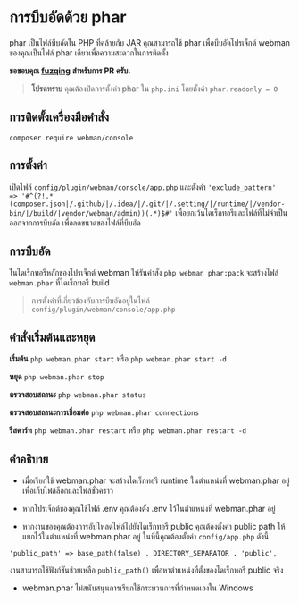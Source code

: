 # การบีบอัดด้วย phar

phar เป็นไฟล์บีบอัดใน PHP ที่คล้ายกับ JAR คุณสามารถใช้ phar เพื่อบีบอัดโปรเจ็กต์ webman ของคุณเป็นไฟล์ phar เดียวเพื่อความสะดวกในการติดตั้ง

**ขอขอบคุณ [fuzqing](https://github.com/fuzqing) สำหรับการ PR ครับ.**

> **โปรดทราบ**
> คุณต้องปิดการตั้งค่า phar ใน `php.ini` โดยตั้งค่า `phar.readonly = 0`

## การติดตั้งเครื่องมือคำสั่ง
`composer require webman/console`

## การตั้งค่า
เปิดไฟล์ `config/plugin/webman/console/app.php` และตั้งค่า `'exclude_pattern'   => '#^(?!.*(composer.json|/.github/|/.idea/|/.git/|/.setting/|/runtime/|/vendor-bin/|/build/|vendor/webman/admin))(.*)$#'` เพื่อยกเว้นไดเร็กทอรีและไฟล์ที่ไม่จำเป็นออกจากการบีบอัด เพื่อลดขนาดของไฟล์ที่บีบอัด

## การบีบอัด
ในไดเร็กทอรีหลักของโปรเจ็กต์ webman ให้รันคำสั่ง `php webman phar:pack`
จะสร้างไฟล์ `webman.phar` ที่ไดเร็กทอรี build

> การตั้งค่าที่เกี่ยวข้องกับการบีบอัดอยู่ในไฟล์ `config/plugin/webman/console/app.php`

## คำสั่งเริ่มต้นและหยุด
**เริ่มต้น**
`php webman.phar start` หรือ `php webman.phar start -d`

**หยุด**
`php webman.phar stop`

**ตรวจสอบสถานะ**
`php webman.phar status`

**ตรวจสอบสถานะการเชื่อมต่อ**
`php webman.phar connections`

**รีสตาร์ท**
`php webman.phar restart` หรือ `php webman.phar restart -d`

## คำอธิบาย
* เมื่อเรียกใช้ webman.phar จะสร้างไดเร็กทอรี runtime ในตำแหน่งที่ webman.phar อยู่ เพื่อเก็บไฟล์ล็อกและไฟล์ชั่วคราว

* หากโปรเจ็กต์ของคุณใช้ไฟล์ .env คุณต้องตั้ง .env ไว้ในตำแหน่งที่ webman.phar อยู่

* หากงานของคุณต้องการอัปโหลดไฟล์ไปยังไดเร็กทอรี public คุณต้องตั้งค่า public path ให้แยกไว้ในตำแหน่งที่ webman.phar อยู่ ในที่นี้คุณต้องตั้งค่า `config/app.php` ดังนี้
```
'public_path' => base_path(false) . DIRECTORY_SEPARATOR . 'public',
```
งานสามารถใช้ฟังก์ชันช่วยเหลือ `public_path()` เพื่อหาตำแหน่งที่ตั้งของไดเร็กทอรี public จริง

* webman.phar ไม่สนับสนุนการเรียกใช้กระบวนการที่กำหนดเองใน Windows
